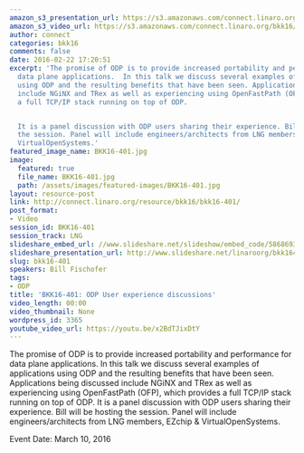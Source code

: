 ```yaml
---
amazon_s3_presentation_url: https://s3.amazonaws.com/connect.linaro.org/bkk16/Presentations/Thursday/BKK16-401.pdf
amazon_s3_video_url: https://s3.amazonaws.com/connect.linaro.org/bkk16/Videos/Thursday/BKK16-401%20Enhancing%20Application%20Performance%20with%20ODP.mp4
author: connect
categories: bkk16
comments: false
date: 2016-02-22 17:20:51
excerpt: 'The promise of ODP is to provide increased portability and performance for
  data plane applications.  In this talk we discuss several examples of applications
  using ODP and the resulting benefits that have been seen. Applications being discussed
  include NGiNX and TRex as well as experiencing using OpenFastPath (OFP), which provides
  a full TCP/IP stack running on top of ODP.


  It is a panel discussion with ODP users sharing their experience. Bill will be hosting
  the session. Panel will include engineers/architects from LNG members, EZchip &
  VirtualOpenSystems.'
featured_image_name: BKK16-401.jpg
image:
  featured: true
  file_name: BKK16-401.jpg
  path: /assets/images/featured-images/BKK16-401.jpg
layout: resource-post
link: http://connect.linaro.org/resource/bkk16/bkk16-401/
post_format:
- Video
session_id: BKK16-401
session_track: LNG
slideshare_embed_url: //www.slideshare.net/slideshow/embed_code/58686936
slideshare_presentation_url: http://www.slideshare.net/linaroorg/bkk16401-enhancing-application-performance-with-odp
slug: bkk16-401
speakers: Bill Fischofer
tags:
- ODP
title: 'BKK16-401: ODP User experience discussions'
video_length: 00:00
video_thumbnail: None
wordpress_id: 3365
youtube_video_url: https://youtu.be/x2BdTJixDtY
---
```


The promise of ODP is to provide increased portability and performance for data plane applications.  In this talk we discuss several examples of applications using ODP and the resulting benefits that have been seen. Applications being discussed include NGiNX and TRex as well as experiencing using OpenFastPath (OFP), which provides a full TCP/IP stack running on top of ODP.  It is a panel discussion with ODP users sharing their experience. Bill will be hosting the session. Panel will include engineers/architects from LNG members, EZchip & VirtualOpenSystems.

Event Date: March 10, 2016